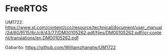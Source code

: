 # FreeRTOS

UM1722: https://www.st.com/content/ccc/resource/technical/document/user_manual/2d/60/ff/15/8c/c9/43/77/DM00105262.pdf/files/DM00105262.pdf/jcr:content/translations/en.DM00105262.pdf

Gabarito: https://github.com/Williamzhangtw/UM1722

